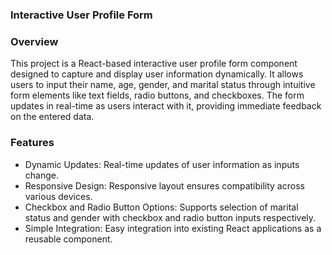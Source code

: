 ### Interactive User Profile Form
### Overview
This project is a React-based interactive user profile form component designed to capture and display user information dynamically. It allows users to input their name, age, gender, and marital status through intuitive form elements like text fields, radio buttons, and checkboxes. The form updates in real-time as users interact with it, providing immediate feedback on the entered data.

### Features
- Dynamic Updates: Real-time updates of user information as inputs change.
- Responsive Design: Responsive layout ensures compatibility across various devices.
- Checkbox and Radio Button Options: Supports selection of marital status and gender with checkbox and radio button inputs respectively.
- Simple Integration: Easy integration into existing React applications as a reusable component.
